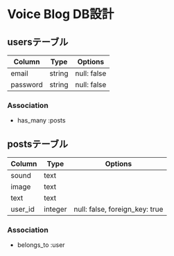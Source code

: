 # Voice Blog  DB設計
## usersテーブル
|Column|Type|Options|
|------|----|-------|
|email|string|null: false|
|password|string|null: false|
### Association
- has_many :posts

## postsテーブル
|Column|Type|Options|
|------|----|-------|
|sound|text||
|image|text||
|text|text||
|user_id|integer|null: false, foreign_key: true|
### Association
- belongs_to :user
